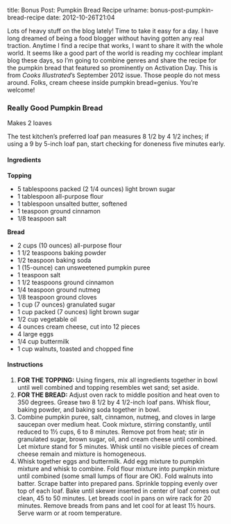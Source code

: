 title: Bonus Post: Pumpkin Bread Recipe
urlname: bonus-post-pumpkin-bread-recipe
date: 2012-10-26T21:04

Lots of heavy stuff on the blog lately! Time to take it easy for a day. I have
long dreamed of being a food blogger without having gotten any real traction.
Anytime I find a recipe that works, I want to share it with the whole world. It
seems like a good part of the world is reading my cochlear implant blog these
days, so I&#x02bc;m going to combine genres and share the recipe for the pumpkin
bread that featured so prominently on Activation Day. This is from
_Cooks Illustrated_&#x02bc;s September 2012 issue. Those people do not mess
around. Folks, cream cheese inside pumpkin bread=genius. You&#x02bc;re welcome!

### Really Good Pumpkin Bread

Makes 2 loaves

The test kitchen&#x02bc;s preferred loaf pan measures 8 1/2 by 4 1/2 inches; if
using a 9 by 5-inch loaf pan, start checking for doneness five minutes early.

#### Ingredients

**Topping**

* 5 tablespoons packed (2 1/4 ounces) light brown sugar
* 1 tablespoon all-purpose flour
* 1 tablespoon unsalted butter, softened
* 1 teaspoon ground cinnamon
* 1/8 teaspoon salt

**Bread**

* 2 cups (10 ounces) all-purpose flour
* 1 1/2 teaspoons baking powder
* 1/2 teaspoon baking soda
* 1 (15-ounce) can unsweetened pumpkin puree
* 1 teaspoon salt
* 1 1/2 teaspoons ground cinnamon
* 1/4 teaspoon ground nutmeg
* 1/8 teaspoon ground cloves
* 1 cup (7 ounces) granulated sugar
* 1 cup packed (7 ounces) light brown sugar
* 1/2 cup vegetable oil
* 4 ounces cream cheese, cut into 12 pieces
* 4 large eggs
* 1/4 cup buttermilk
* 1 cup walnuts, toasted and chopped fine

#### Instructions

1. **FOR THE TOPPING:** Using fingers, mix all ingredients together in bowl
   until well combined and topping resembles wet sand; set aside.
2. **FOR THE BREAD:** Adjust oven rack to middle position and heat oven to 350
   degrees. Grease two 8 1/2 by 4 1/2-inch loaf pans. Whisk flour, baking
   powder, and baking soda together in bowl.
3. Combine pumpkin puree, salt, cinnamon, nutmeg, and cloves in large saucepan
   over medium heat. Cook mixture, stirring constantly, until reduced to 1½
   cups, 6 to 8 minutes. Remove pot from heat; stir in granulated sugar, brown
   sugar, oil, and cream cheese until combined. Let mixture stand for 5 minutes.
   Whisk until no visible pieces of cream cheese remain and mixture is
   homogeneous.
4. Whisk together eggs and buttermilk. Add egg mixture to pumpkin mixture and
   whisk to combine. Fold flour mixture into pumpkin mixture until combined
   (some small lumps of flour are OK). Fold walnuts into batter. Scrape batter
   into prepared pans. Sprinkle topping evenly over top of each loaf. Bake until
   skewer inserted in center of loaf comes out clean, 45 to 50 minutes. Let
   breads cool in pans on wire rack for 20 minutes. Remove breads from pans and
   let cool for at least 1½ hours. Serve warm or at room temperature.
